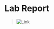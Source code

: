 # Lab Report

>![Link](https://docs.google.com/document/d/17DmsUcgZGyISSf2rzvasuKoAc1Q6lIA7ZDHpX0Z9TAs/edit?usp=sharing)

